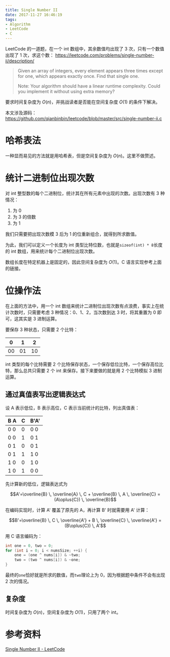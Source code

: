 ```yaml
---
title: Single Number II
date: 2017-11-27 16:46:19
tags:
- Algorithm
- LeetCode
- C
---
```


LeetCode 的一道题，在一个 int 数组中，其余数值均出现了 3 次，只有一个数值出现了 1 次，求这个数：
<https://leetcode.com/problems/single-number-ii/description/>

> Given an array of integers, every element appears three times except for one, which appears exactly once. Find that single one.
>
> Note:
> Your algorithm should have a linear runtime complexity. Could you implement it without using extra memory?

要求时间复杂度为 $O(n)$，并挑战读者是否能在空间复杂度 $O(1)$ 的条件下解决。

本文涉及源码：
<https://github.com/qianbinbin/leetcode/blob/master/src/single-number-ii.c>

<!-- more -->

# 哈希表法

一种显而易见的方法就是用哈希表，但是空间复杂度为 $O(n)$。这里不做赘述。

# 统计二进制位出现次数

对 int 整型数的每个二进制位，统计其在所有元素中出现的次数。出现次数有 3 种情况：

1. 为 0
2. 为 3 的倍数
3. 为 1

我们只需要把出现次数模 3 后为 1 的位重新组合，就得到所求数值。

为此，我们可以定义一个长度为 int 类型比特位数，也就是`sizeof(int) * 8`长度的 int 数组，用来统计每个二进制位出现次数。

数组长度在特定机器上是固定的，因此空间复杂度为 $O(1)$。C 语言实现参考上面的链接。

# 位操作法

在上面的方法中，用一个 int 数组来统计二进制位出现次数有点浪费，事实上在统计次数时，只需要考虑 3 种情况：0、1、2，当次数到达 3 时，将其重置为 0 即可，这其实是 3 进制运算。

要保存 3 种状态，只需要 2 个比特：

  0 |  1 |  2
----|----|----
 00 | 01 | 10

int 类型的每个比特需要 2 个比特保存状态，一个保存低位比特，一个保存高位比特，那么总共只需要 2 个 int 来保存。接下来要做的就是用 2 个比特模拟 3 进制运算。

## 通过真值表写出逻辑表达式

设 A 表示低位，B 表示高位，C 表示当前统计的比特，列出真值表：

 B A | C | B'A'
-----|---|-----
 0 0 | 0 | 0 0
 0 0 | 1 | 0 1
 0 1 | 0 | 0 1
 0 1 | 1 | 1 0
 1 0 | 0 | 1 0
 1 0 | 1 | 0 0

先计算新的低位，逻辑表达式为

$$A'=\overline{B} \, \overline{A} \, C + \overline{B} \, A \, \overline{C}
    =(A\oplus{C}) \, \overline{B}$$

在编码实现时，计算 A' 覆盖了原先的 A，再计算 B' 时就需要用 A' 计算：

$$B'=\overline{B} \, C \, \overline{A'} + B \, \overline{C} \, \overline{A'}
    =(B\oplus{C}) \, A'$$

用 C 语言编码为：

```c
int one = 0, two = 0;
for (int i = 0; i < numsSize; ++i) {
    one = (one ^ nums[i]) & ~two;
    two = (two ^ nums[i]) & ~one;
}
```

最终的`one`恰好就是所求的数值，而`two`理论上为 0，因为根据题中条件不会有出现 2 次的情况。

## 复杂度

时间复杂度为 $O(n)$，空间复杂度为 $O(1)$，只用了两个 int。

# 参考资料

[Single Number II - LeetCode](https://leetcode.com/problems/single-number-ii/discuss/43294/Challenge-me-thx)
